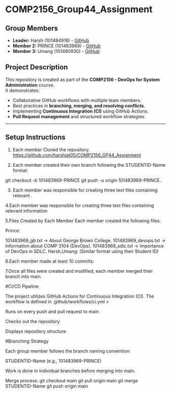 # COMP2156_Group44_Assignment

## Group Members

- **Leader:** Harsh (101484916) - [GitHub](https://github.com/Harshjat05)
- **Member 2:** PRINCE (101483969) - [GitHub](https://github.com/princegahlawat)
- **Member 3:** Umang (101490930) - [GitHub](https://github.com/Umang06092004)

## Project Description
This repository is created as part of the **COMP2156 - DevOps for System Administration** course.  
It demonstrates:
- Collaborative GitHub workflows with multiple team members.
- Best practices in **branching, merging, and resolving conflicts**.
- Implementing **Continuous Integration (CI)** using GitHub Actions.
- **Pull Request management** and structured workflow strategies.

---
## Setup Instructions

1. Each member Cloned the repository.
https://github.com/harshjat05/COMP2156_GP44_Assignment

2. Each member created their own branch following the STUDENTID-Name format:

git checkout -b 101483969-PRINCE
git push -u origin 101483969-PRINCE.

3. Each member was responsible for creating three text files containing relevant .

4.Each member was responsible for creating three text files containing relevant information

5.Files Created by Each Member
Each member created the following files:

Prince:

101483969_gb.txt → About George Brown College.
101483969_devops.txt → Information about COMP 3104 (DevOps).
101483969_sdlc.txt → Importance of DevOps in SDLC.
   Harsh,Umang: (Similar format using their Student ID)

6.Each member made at least 10 commits:

7.Once all files were created and modified, each member merged their branch into main.

#CI/CD Pipeline

The project utilizes GitHub Actions for Continuous Integration (CI). The workflow is defined in .github/workflows/ci.yml >

Runs on every push and pull request to main

Checks out the repository

Displays repository structure

#Branching Strategy

Each group member follows the branch naming convention:

STUDENTID-Name (e.g., 101483969-PRINCE)

Work is done in individual branches before merging into main.

Merge process:
git checkout main
git pull origin main
git merge STUDENTID-Name
git push origin main

